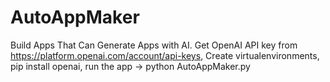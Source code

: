 # AutoAppMaker
Build Apps That Can Generate Apps with AI.
Get OpenAI API key from https://platform.openai.com/account/api-keys,
Create virtualenvironments,
pip install openai,
run the app -> python AutoAppMaker.py
